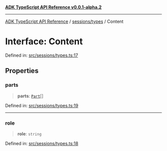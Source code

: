 [**ADK TypeScript API Reference v0.0.1-alpha.2**](../../../README.md)

***

[ADK TypeScript API Reference](../../../modules.md) / [sessions/types](../README.md) / Content

# Interface: Content

Defined in: [src/sessions/types.ts:17](https://github.com/njraladdin/adk-typescript/blob/main/src/sessions/types.ts#L17)

## Properties

### parts

> **parts**: [`Part`](Part.md)[]

Defined in: [src/sessions/types.ts:19](https://github.com/njraladdin/adk-typescript/blob/main/src/sessions/types.ts#L19)

***

### role

> **role**: `string`

Defined in: [src/sessions/types.ts:18](https://github.com/njraladdin/adk-typescript/blob/main/src/sessions/types.ts#L18)
